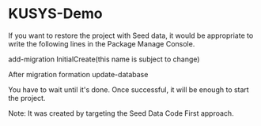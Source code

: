 # KUSYS-Demo

If you want to restore the project with Seed data, it would be appropriate to write the following lines in the Package Manage Console.

add-migration InitialCreate(this name is subject to change)

After migration formation
update-database

You have to wait until it's done.
Once successful, it will be enough to start the project.


Note: It was created by targeting the Seed Data Code First approach.
